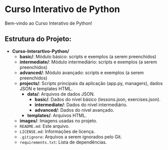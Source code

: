 # Curso Interativo de Python

Bem-vindo ao Curso Interativo de Python!

## Estrutura do Projeto:
- **Curso-Interartivo-Python/**
  - **basic/**: Módulo básico: scripts e exemplos (a serem preenchidos)
  - **intermediate/**: Módulo intermediário: scripts e exemplos (a serem preenchidos)
  - **advanced/**: Módulo avançado: scripts e exemplos (a serem preenchidos)
  - **projects/**: Scripts principais da aplicação (app.py, managers), dados JSON e templates HTML.
    - **data/**: Arquivos de dados JSON.
      - **basic/**: Dados do nível básico (lessons.json, exercises.json).
      - **intermediate/**: Dados do nível intermediário.
      - **advanced/**: Dados do nível avançado.
    - **templates/**: Arquivos HTML.
  - **images/**: Imagens usadas no projeto.
  - `README.md`: Este arquivo.
  - `LICENSE.md`: Informações de licença.
  - `.gitignore`: Arquivos a serem ignorados pelo Git.
  - `requirements.txt`: Lista de dependências.
